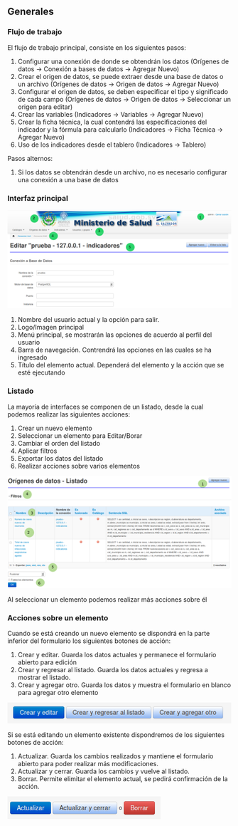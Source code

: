 ## Generales ##

### Flujo de trabajo
El flujo de trabajo principal, consiste en los siguientes pasos:

1. Configurar una conexión de donde se obtendrán los datos (Orígenes de datos -> Conexión a bases de datos -> Agregar Nuevo)
1. Crear el origen de datos, se puede extraer desde una base de datos o un archivo (Orígenes de datos -> Origen de datos -> Agregar Nuevo)
1. Configurar el origen de datos, se deben especificar el tipo y significado de cada campo (Orígenes de datos -> Origen de datos -> Seleccionar un origen para editar)
1. Crear las variables (Indicadores -> Variables -> Agregar Nuevo)
1. Crear la ficha técnica, la cual contendrá las especificaciones del indicador y la fórmula para calcularlo (Indicadores -> Ficha Técnica -> Agregar Nuevo)
1. Uso de los indicadores desde el tablero (Indicadores -> Tablero)

Pasos alternos:

1. Si los datos se obtendrán desde un archivo, no es necesario configurar una conexión a una base de datos

### Interfaz principal
![Interfaz Principal](images/area_principal.png)

1. Nombre del usuario actual y la opción para salir.
1. Logo/Imagen principal
1. Menú principal, se mostrarán las opciones de acuerdo al perfil del usuario
1. Barra de navegación. Contrendrá las opciones en las cuales se ha ingresado
1. Título del elemento actual. Dependerá del elemento y la acción que se esté ejecutando

### Listado
La mayoría de interfaces se componen de un listado, desde la cual podemos realizar las siguientes acciones:

1. Crear un nuevo elemento
1. Seleccionar un elemento para Editar/Borar
1. Cambiar el orden del listado
1. Aplicar filtros
1. Exportar los datos del listado
1. Realizar acciones sobre varios elementos


![Configuración del origen de datos](images/listado.png)

Al seleccionar un elemento podemos realizar más acciones sobre él

### Acciones sobre un elemento
Cuando se está creando un nuevo elemento se dispondrá en la parte inferior del formulario los siguientes botones de acción:

1. Crear y editar. Guarda los datos actuales y permanece el formulario abierto para edición
1. Crear y regresar al listado. Guarda los datos actuales y regresa a mostrar el listado.
1. Crear y agregar otro. Guarda los datos y muestra el formulario en blanco para agregar otro elemento

![Crear - Acciones](images/botones_crear.png)


Si se está editando un elemento existente dispondremos de los siguientes botones de acción:

1. Actualizar. Guarda los cambios realizados y mantiene el formulario abierto para poder realizar más modificaciones.
1. Actualizar y cerrar. Guarda los cambios y vuelve al listado.
1. Borrar. Permite elimitar el elemento actual, se pedirá confirmación de la acción.

![Editar - Acciones](images/botones_editar.png)

